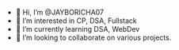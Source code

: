 - 👋 Hi, I’m @JAYBORICHA07
- 👀 I’m interested in CP, DSA, Fullstack
- 🌱 I’m currently learning DSA, WebDev
- 💞️ I’m looking to collaborate on various projects.

<!---
JAYBORICHA07/JAYBORICHA07 is a ✨ special ✨ repository because its `README.md` (this file) appears on your GitHub profile.
You can click the Preview link to take a look at your changes.
--->
